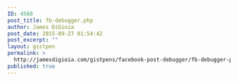 ```yaml
---
ID: 4568
post_title: fb-debugger.php
author: James DiGioia
post_date: 2015-09-27 01:54:42
post_excerpt: ""
layout: gistpen
permalink: >
  http://jamesdigioia.com/gistpens/facebook-post-debugger/fb-debugger-php/
published: true
---
```

<?php /* Plugin Name: Facebook Post Debugger Version: 0.1 Plugin URI: http://jamesdigioia.com/ Description: This plugin runs the bit.ly shortlink through the Facebook debugger upon publishing. Author: James DiGioia Author URI: http://www.jamesdigioia.com/ */ add_filter( 'publish_post', 'fb_debug_link' ); function fb_debug_link( $post ) { $short = wp_get_shortlink($post['id']); $url = 'https://graph.facebook.com/?id='.$short.'&scrape=true'; wp_remote_post( $url ); }